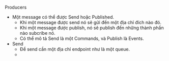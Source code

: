 ﻿
Producers
+ Một message có thể được Send hoặc Published.
	+ Khi một message được send nó sẽ gửi đến một địa chỉ đích nào đó.
	+ Khi một message được publish, nó sẽ publish đến những thành phần nào subcribe nó.
	+ Có thể mô tả Send là một Commands, và Publish là Events.
+ Send
	+ Để send cần một địa chỉ endpoint như là một queue.
	+ 